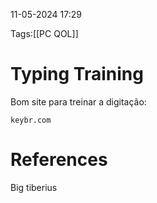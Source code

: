 11-05-2024 17:29

Tags:[[PC QOL]]

# Typing Training

Bom site para treinar a digitação: 
```
keybr.com
```

# References

Big tiberius